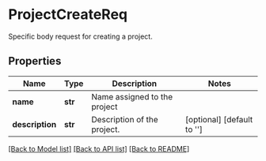 # ProjectCreateReq

Specific body request for creating a project.
## Properties
Name | Type | Description | Notes
------------ | ------------- | ------------- | -------------
**name** | **str** | Name assigned to the project | 
**description** | **str** | Description of the project. | [optional] [default to '']

[[Back to Model list]](../README.md#documentation-for-models) [[Back to API list]](../README.md#documentation-for-api-endpoints) [[Back to README]](../README.md)


